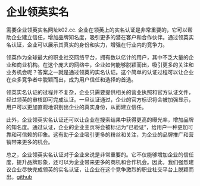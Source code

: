 # 企业领英实名

需要企业领英实名网址k02.cc. 企业在领英上的实名认证是非常重要的，它可以帮助企业建立信任，增加品牌知名度，吸引更多的潜在客户和合作伙伴。通过领英实名认证，企业可以展示其真实的身份和实力，增强在行业内的竞争力。

领英作为全球最大的职业社交网络平台，拥有数以亿计的用户，其中不乏大量的企业和商业机构。在这个庞大的网络中，企业如何能够脱颖而出，吸引更多的关注和业务机会呢？答案之一就是通过领英的实名认证。这个简单的认证过程可以让企业在众多竞争者中脱颖而出，成为用户信任和选择的首选。

领英实名认证的过程并不复杂，企业只需要提供相关的营业执照和官方认证文件，经过领英的审核即可完成认证。一旦认证通过，企业的官方标识将会被加强显示，用户可以更加直观地识别出企业的真实身份，从而建立信任。

此外，企业领英实名认证还可以让企业在搜索结果中获得更高的曝光率，增加品牌的知名度。通过认证，企业的企业主页将会被标记为“已验证”，给用户一种更加可靠和可信赖的印象。这有助于企业吸引更多的粉丝和关注，为企业的品牌推广和营销带来更多的机会。

总之，企业领英实名认证对于企业来说是非常重要的。它不仅能够增加企业的信任度，提升品牌形象，还可以为企业带来更多的商机和合作机会。因此，我们强烈建议企业尽快完成领英的实名认证，让企业在这个竞争激烈的职业社交平台上脱颖而出。[github](https://github.com)